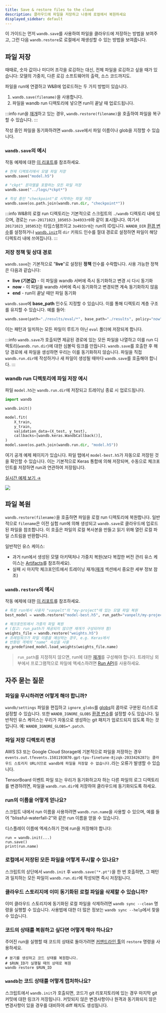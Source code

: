 ```yaml
---
title: Save & restore files to the cloud
description: 클라우드에 파일을 저장하고 나중에 로컬에서 복원하세요
displayed_sidebar: default
---
```


이 가이드는 먼저 `wandb.save`를 사용하여 파일을 클라우드에 저장하는 방법을 보여주고, 그런 다음 `wandb.restore`로 로컬에서 재생성할 수 있는 방법을 보여줍니다.

## 파일 저장

때때로, 숫자 값이나 미디어 조각을 로깅하는 대신, 전체 파일을 로깅하고 싶을 때가 있습니다: 모델의 가중치, 다른 로깅 소프트웨어의 출력, 소스 코드까지도.

파일을 run에 연결하고 W&B에 업로드하는 두 가지 방법이 있습니다.

1. `wandb.save(filename)`을 사용합니다.
2. 파일을 wandb run 디렉토리에 넣으면 run이 끝날 때 업로드됩니다.

:::info
run을 [재개](../runs/resuming.md)하고 있는 경우, `wandb.restore(filename)`을 호출하여 파일을 복구할 수 있습니다.
:::

작성 중인 파일을 동기화하려면 `wandb.save`에서 파일 이름이나 glob을 지정할 수 있습니다.

### `wandb.save`의 예시

작동 예제에 대한 [이 리포트](https://app.wandb.ai/lavanyashukla/save_and_restore/reports/Saving-and-Restoring-Models-with-W%26B--Vmlldzo3MDQ3Mw)를 참조하세요.

```python
# 현재 디렉토리에서 모델 파일 저장
wandb.save("model.h5")

# "ckpt" 문자열을 포함하는 모든 파일 저장
wandb.save("../logs/*ckpt*")

# 작성 중인 "checkpoint"로 시작하는 파일 저장
wandb.save(os.path.join(wandb.run.dir, "checkpoint*"))
```

:::info
W&B의 로컬 run 디렉토리는 기본적으로 스크립트의 `./wandb` 디렉토리 내에 있으며, 경로는 `run-20171023_105053-3o4933r0`와 같이 표시됩니다. 여기서 `20171023_105053`는 타임스탬프이고 `3o4933r0`는 run의 ID입니다. `WANDB_DIR` [환경 변수](environment-variables.md)를 설정하거나 [`wandb.init`](./launch.md)의 `dir` 키워드 인수를 절대 경로로 설정하면 파일이 해당 디렉토리 내에 쓰여집니다.
:::

### 저장 정책 및 상대 경로

`wandb.save`는 기본적으로 "**live**"로 설정된 **정책** 인수를 수락합니다. 사용 가능한 정책은 다음과 같습니다:

* **live (기본값)** - 이 파일을 wandb 서버에 즉시 동기화하고 변경 시 다시 동기화
* **now** - 이 파일을 wandb 서버에 즉시 동기화하고 변경되면 계속 동기화하지 않음
* **end** - run이 끝날 때만 파일 동기화

`wandb.save`에 **base_path** 인수도 지정할 수 있습니다. 이를 통해 디렉토리 계층 구조를 유지할 수 있습니다. 예를 들어:

```python
wandb.save(path="./results/eval/*", base_path="./results", policy="now")
```

이는 패턴과 일치하는 모든 파일이 루트가 아닌 `eval` 폴더에 저장되게 합니다.

:::info
`wandb.save`가 호출되면 제공된 경로에 있는 모든 파일을 나열하고 이를 run 디렉토리(`wandb.run.dir`)에 대한 심볼릭 링크를 만듭니다. `wandb.save`를 호출한 후 해당 경로에 새 파일을 생성하면 우리는 이를 동기화하지 않습니다. 파일을 직접 `wandb.run.dir`에 작성하거나 새 파일이 생성될 때마다 `wandb.save`를 호출해야 합니다.
:::

### wandb run 디렉토리에 파일 저장 예시

파일 `model.h5`는 `wandb.run.dir`에 저장되고 트레이닝 종료 시 업로드됩니다.

```python
import wandb

wandb.init()

model.fit(
    X_train,
    y_train,
    validation_data=(X_test, y_test),
    callbacks=[wandb.keras.WandbCallback()],
)
model.save(os.path.join(wandb.run.dir, "model.h5"))
```

여기 공개 예제 페이지가 있습니다. 파일 탭에서 `model-best.h5`가 자동으로 저장된 것을 확인할 수 있습니다. 이는 기본적으로 Keras 통합에 의해 저장되며, 수동으로 체크포인트를 저장하면 run과 연관하여 저장됩니다.

[실시간 예제 보기 →](https://app.wandb.ai/wandb/neurips-demo/runs/206aacqo/files)

![](/images/experiments/example_saving_file_to_directory.png)

## 파일 복원

`wandb.restore(filename)`을 호출하면 파일을 로컬 run 디렉토리에 복원합니다. 일반적으로 `filename`은 이전 실험 run에 의해 생성되고 `wandb.save`로 클라우드에 업로드된 파일을 참조합니다. 이 호출은 파일의 로컬 복사본을 만들고 읽기 위해 열린 로컬 파일 스트림을 반환합니다.

일반적인 유스 케이스:

* 과거 run에서 생성된 모델 아키텍처나 가중치 복원(보다 복잡한 버전 관리 유스 케이스는 [Artifacts](../artifacts/intro.md)를 참조하세요).
* 실패 시 마지막 체크포인트에서 트레이닝 재개([재개](../runs/resuming.md) 섹션에서 중요한 세부 정보 참조)

### `wandb.restore`의 예시

작동 예제에 대한 [이 리포트](https://app.wandb.ai/lavanyashukla/save_and_restore/reports/Saving-and-Restoring-Models-with-W%26B--Vmlldzo3MDQ3Mw)를 참조하세요.

```python
# 특정 run에서 사용자 "vanpelt"의 "my-project"에 있는 모델 파일 복원
best_model = wandb.restore("model-best.h5", run_path="vanpelt/my-project/a1b2c3d")

# 체크포인트에서 가중치 파일 복원
# (참고: run_path가 제공되지 않으면 재개가 구성되어야 함)
weights_file = wandb.restore("weights.h5")
# 프레임워크가 파일 이름을 예상하는 경우, e.g. Keras에서
# 반환된 객체의 "name" 속성을 사용
my_predefined_model.load_weights(weights_file.name)
```

> `run_path`를 지정하지 않으면, run에 대한 [재개](../runs/resuming.md)를 구성해야 합니다. 트레이닝 외부에서 프로그램적으로 파일에 엑세스하려면 [Run API](../../ref/python/run.md)를 사용하세요.

## 자주 묻는 질문

### 파일을 무시하려면 어떻게 해야 합니까?

`wandb/settings` 파일을 편집하고 `ignore_globs`를 [globs](https://en.wikipedia.org/wiki/Glob_\(programming\))의 콤마로 구분된 리스트로 설정할 수 있습니다. 또한 `WANDB_IGNORE_GLOBS` [환경 변수](./environment-variables.md)를 설정할 수도 있습니다. 일반적인 유스 케이스는 우리가 자동으로 생성하는 git 패치가 업로드되지 않도록 하는 것입니다. 예: `WANDB_IGNORE_GLOBS=*.patch`.

### 파일 저장 디렉토리 변경

AWS S3 또는 Google Cloud Storage에 기본적으로 파일을 저장하는 경우 `events.out.tfevents.1581193870.gpt-tpu-finetune-8jzqk-2033426287는 클라우드 스토리지 URL이므로 wandb에 파일을 저장할 수 없습니다.`라는 오류가 발생할 수 있습니다.

TensorBoard 이벤트 파일 또는 우리가 동기화하고자 하는 다른 파일의 로그 디렉토리를 변경하려면, 파일을 `wandb.run.dir`에 저장하여 클라우드에 동기화되도록 하세요.

### run의 이름을 어떻게 얻나요?

스크립트 내에서 run 이름을 사용하려면 `wandb.run.name`을 사용할 수 있으며, 예를 들어 "blissful-waterfall-2"와 같은 run 이름을 얻을 수 있습니다.

디스플레이 이름에 엑세스하기 전에 run을 저장해야 합니다:

```
run = wandb.init(...)
run.save()
print(run.name)
```

### 로컬에서 저장된 모든 파일을 어떻게 푸시할 수 있나요?

스크립트의 상단에서 `wandb.init` 후 `wandb.save("*.pt")`을 한 번 호출하면, 그 패턴과 일치하는 모든 파일이 `wandb.run.dir`에 작성되면 즉시 저장됩니다.

### 클라우드 스토리지에 이미 동기화된 로컬 파일을 삭제할 수 있습니까?

이미 클라우드 스토리지에 동기화된 로컬 파일을 삭제하려면 `wandb sync --clean` 명령을 실행할 수 있습니다. 사용법에 대한 더 많은 정보는 `wandb sync --help`에서 찾을 수 있습니다.

### 코드의 상태를 복원하고 싶다면 어떻게 해야 하나요?

주어진 run을 실행할 때 코드의 상태로 돌아가려면 [커맨드라인 툴](../../ref/cli/README.md)의 `restore` 명령을 사용하세요.

```shell
# 분기를 생성하고 코드 상태를 복원합니다.
# $RUN_ID가 실행될 때의 상태로 복원
wandb restore $RUN_ID
```

### `wandb`는 코드 상태를 어떻게 캡처하나요?

스크립트에서 `wandb.init`가 호출되면, 코드가 git 리포지토리에 있는 경우 마지막 git 커밋에 대한 링크가 저장됩니다. 커밋되지 않은 변경사항이나 원격과 동기화되지 않은 변경사항이 있을 경우를 대비하여 diff 패치도 생성됩니다.